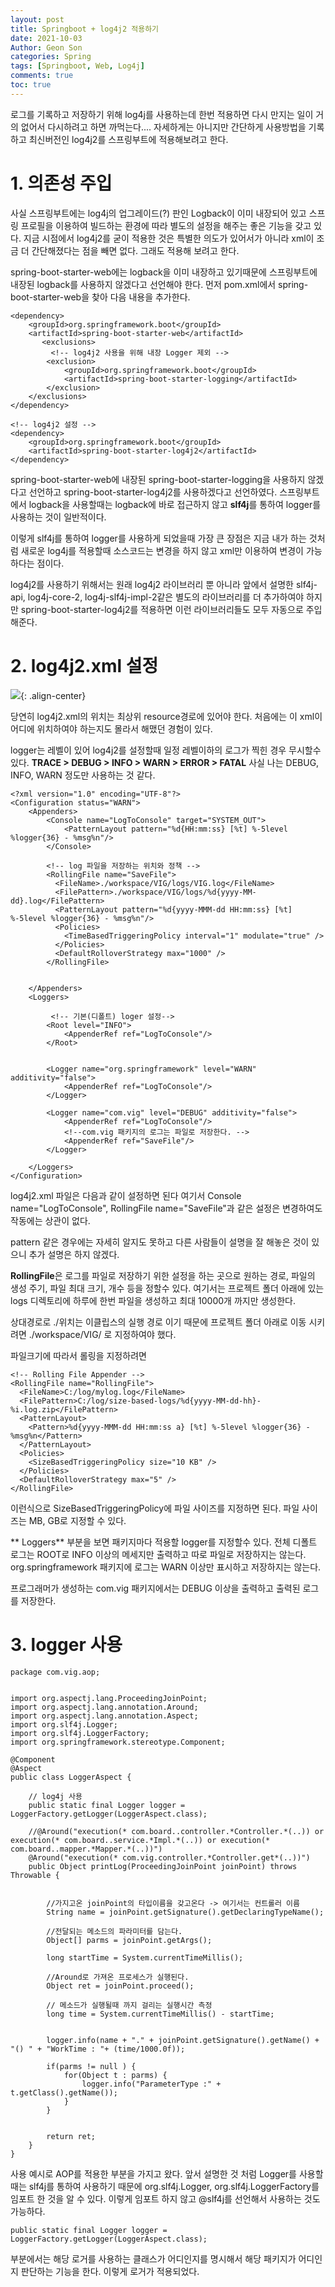 ```yaml
---
layout: post
title: Springboot + log4j2 적용하기
date: 2021-10-03
Author: Geon Son
categories: Spring
tags: [Springboot, Web, Log4j]
comments: true
toc: true
---
```

로그를 기록하고 저장하기 위해 log4j를 사용하는데 한번 적용하면 다시 만지는 일이 거의 없어서 다시하려고 하면 까먹는다.... 자세하게는 아니지만 간단하게 사용방법을 기록하고 최신버전인 log4j2를 스프링부트에 적용해보려고 한다.

# 1. 의존성 주입
사실 스프링부트에는 log4j의 업그레이드(?) 판인 Logback이 이미 내장되어 있고 스프링 프로필을 이용하여 빌드하는 환경에 따라 별도의 설정을 해주는 좋은 기능을 갖고 있다. 지금 시점에서 log4j2를 굳이 적용한 것은 특별한 의도가 있어서가 아니라 xml이 조금 더 간단해졌다는 점을 빼면 없다. 그래도 적용해 보려고 한다.

spring-boot-starter-web에는 logback을 이미 내장하고 있기때문에 스프링부트에 내장된 logback를 사용하지 않겠다고 선언해야 한다. 먼저 pom.xml에서  spring-boot-starter-web을 찾아 다음 내용을 추가한다.

```
<dependency>
	<groupId>org.springframework.boot</groupId>
	<artifactId>spring-boot-starter-web</artifactId>				
	   <exclusions>
		 <!-- log4j2 사용을 위해 내장 Logger 제외 -->
		<exclusion>
			<groupId>org.springframework.boot</groupId>
			<artifactId>spring-boot-starter-logging</artifactId>
		</exclusion>
	</exclusions>
</dependency>

<!-- log4j2 설정 -->
<dependency>
	<groupId>org.springframework.boot</groupId>
	<artifactId>spring-boot-starter-log4j2</artifactId>
</dependency>
```

spring-boot-starter-web에 내장된 spring-boot-starter-logging을 사용하지 않겠다고 선언하고 spring-boot-starter-log4j2를 사용하겠다고 선언하였다. 스프링부트에서 logback을 사용할때는 logback에 바로 접근하지 않고 **slf4j**를 통하여 logger를 사용하는 것이 일반적이다.

이렇게 slf4j를 통하여 logger를 사용하게 되었을때 가장 큰 장점은 지금 내가 하는 것처럼 새로운 log4j를 적용할때 소스코드는 변경을 하지 않고 xml만 이용하여 변경이 가능하다는 점이다.


log4j2를 사용하기 위해서는 원래 log4j2 라이브러리 뿐 아니라 앞에서 설명한 slf4j-api, log4j-core-2, log4j-slf4j-impl-2같은 별도의 라이브러리를 더 추가하여야 하지만 spring-boot-starter-log4j2를 적용하면 이런 라이브러리들도 모두 자동으로 주입해준다.

# 2. log4j2.xml 설정
![](/assets/images/it/imlog6e54j32g.png){: .align-center}

당연히 log4j2.xml의 위치는 최상위 resource경로에 있어야 한다. 처음에는 이 xml이 어디에 위치하여야 하는지도 몰라서 해맸던 경험이 있다.

logger는 레벨이 있어 log4j2를 설정할때 일정 레벨이하의 로그가 찍힌 경우 무시할수 있다.
**TRACE > DEBUG > INFO > WARN > ERROR > FATAL**
사실 나는 DEBUG, INFO, WARN 정도만 사용하는 것 같다.



```
<?xml version="1.0" encoding="UTF-8"?>
<Configuration status="WARN">
    <Appenders>
        <Console name="LogToConsole" target="SYSTEM_OUT">
            <PatternLayout pattern="%d{HH:mm:ss} [%t] %-5level %logger{36} - %msg%n"/>
        </Console>

        <!-- log 파일을 저장하는 위치와 정책 -->
		<RollingFile name="SaveFile">
		  <FileName>./workspace/VIG/logs/VIG.log</FileName>
		  <FilePattern>./workspace/VIG/logs/%d{yyyy-MM-dd}.log</FilePattern>
		  <PatternLayout pattern="%d{yyyy-MMM-dd HH:mm:ss} [%t] %-5level %logger{36} - %msg%n"/>
		  <Policies>
		    <TimeBasedTriggeringPolicy interval="1" modulate="true" />
		  </Policies>
		  <DefaultRolloverStrategy max="1000" />
		</RollingFile>


    </Appenders>
    <Loggers>

         <!-- 기본(디폴트) loger 설정-->
        <Root level="INFO">
            <AppenderRef ref="LogToConsole"/>
        </Root>


        <Logger name="org.springframework" level="WARN" additivity="false">
            <AppenderRef ref="LogToConsole"/>
        </Logger>

        <Logger name="com.vig" level="DEBUG" additivity="false">
            <AppenderRef ref="LogToConsole"/>
            <!--com.vig 패키지의 로그는 파일로 저장한다. -->
            <AppenderRef ref="SaveFile"/>
        </Logger>

    </Loggers>
</Configuration>
```

log4j2.xml 파일은 다음과 같이 설정하면 된다 여기서  Console name="LogToConsole", RollingFile name="SaveFile"과 같은 설정은 변경하여도 작동에는 상관이 없다.

pattern 같은 경우에는 자세히 알지도 못하고 다른 사람들이 설명을 잘 해놓은 것이 있으니 추가 설명은 하지 않겠다.

**RollingFile**은 로그를 파일로 저장하기 위한 설정을 하는 곳으로 원하는 경로, 파일의 생성 주기, 파일 최대 크기, 개수 등을 정할수 있다. 여기서는 프로젝트 폴더 아래에 있는 logs 디렉토리에 하루에 한번 파일을 생성하고 최대 10000개 까지만 생성한다.

상대경로로 ./위치는 이클립스의 실행 경로 이기 때문에 프로젝트 폴더 아래로 이동 시키려면 ./workspace/VIG/ 로 지정하여야 했다.

파일크기에 따라서 롤링을 지정하려면
```
<!-- Rolling File Appender -->
<RollingFile name="RollingFile">
  <FileName>C:/log/mylog.log</FileName>
  <FilePattern>C:/log/size-based-logs/%d{yyyy-MM-dd-hh}-%i.log.zip</FilePattern>
  <PatternLayout>
	<Pattern>%d{yyyy-MMM-dd HH:mm:ss a} [%t] %-5level %logger{36} - %msg%n</Pattern>
  </PatternLayout>
  <Policies>
	<SizeBasedTriggeringPolicy size="10 KB" />
  </Policies>
  <DefaultRolloverStrategy max="5" />
</RollingFile>   
```
이런식으로 SizeBasedTriggeringPolicy에 파일 사이즈를 지정하면 된다. 파일 사이즈는 MB, GB로 지정할 수 있다.



** Loggers** 부분을 보면 패키지마다 적용할 logger를 지정할수 있다. 전체 디폴트 로그는 ROOT로 INFO 이상의 메세지만 출력하고 따로 파일로 저장하지는 않는다. org.springframework 패키지에 로그는 WARN 이상만 표시하고 저장하지는 않는다.

프로그래머가 생성하는 com.vig 패키지에서는 DEBUG 이상을 출력하고 출력된 로그를 저장한다.


# 3. logger 사용

```
package com.vig.aop;


import org.aspectj.lang.ProceedingJoinPoint;
import org.aspectj.lang.annotation.Around;
import org.aspectj.lang.annotation.Aspect;
import org.slf4j.Logger;
import org.slf4j.LoggerFactory;
import org.springframework.stereotype.Component;

@Component
@Aspect
public class LoggerAspect {

	// log4j 사용
	public static final Logger logger = LoggerFactory.getLogger(LoggerAspect.class);

	//@Around("execution(* com.board..controller.*Controller.*(..)) or execution(* com.board..service.*Impl.*(..)) or execution(* com.board..mapper.*Mapper.*(..))")
	@Around("execution(* com.vig.controller.*Controller.get*(..))")
	public Object printLog(ProceedingJoinPoint joinPoint) throws Throwable {


		//가지고온 joinPoint의 타입이름을 갖고온다 -> 여기서는 컨트롤러 이름
		String name = joinPoint.getSignature().getDeclaringTypeName();

		//전달되는 메소드의 파라미터를 담는다.
		Object[] parms = joinPoint.getArgs();		

		long startTime = System.currentTimeMillis();

		//Around로 가져온 프로세스가 실행된다.
		Object ret = joinPoint.proceed();

		// 메소드가 실행될때 까지 걸리는 실행시간 측정
		long time = System.currentTimeMillis() - startTime;


		logger.info(name + "." + joinPoint.getSignature().getName() + "() " + "WorkTime : "+ (time/1000.0f));

		if(parms != null ) {
			for(Object t : parms) {
				logger.info("ParameterType :" + t.getClass().getName());
			}
		}


		return ret;
	}
}

```

사용 예시로 AOP를 적용한 부분을 가지고 왔다. 앞서 설명한 것 처럼 Logger를 사용할때는 slf4j를 통하여 사용하기 때문에 org.slf4j.Logger, org.slf4j.LoggerFactory를 임포트 한 것을 알 수 있다. 이렇게 임포트 하지 않고 @slf4j를 선언해서 사용하는 것도 가능하다.

```
public static final Logger logger = LoggerFactory.getLogger(LoggerAspect.class);
```

부분에서는 해당 로거를 사용하는 클래스가 어디인지를 명시해서 해당 패키지가 어디인지 판단하는 기능을 한다. 이렇게 로거가 적용되었다.
